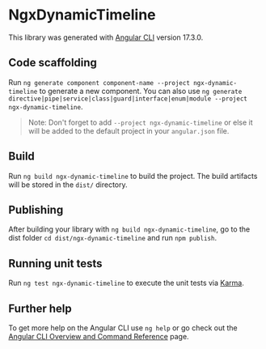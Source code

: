 # NgxDynamicTimeline

This library was generated with [Angular CLI](https://github.com/angular/angular-cli) version 17.3.0.

## Code scaffolding

Run `ng generate component component-name --project ngx-dynamic-timeline` to generate a new component. You can also use `ng generate directive|pipe|service|class|guard|interface|enum|module --project ngx-dynamic-timeline`.
> Note: Don't forget to add `--project ngx-dynamic-timeline` or else it will be added to the default project in your `angular.json` file. 

## Build

Run `ng build ngx-dynamic-timeline` to build the project. The build artifacts will be stored in the `dist/` directory.

## Publishing

After building your library with `ng build ngx-dynamic-timeline`, go to the dist folder `cd dist/ngx-dynamic-timeline` and run `npm publish`.

## Running unit tests

Run `ng test ngx-dynamic-timeline` to execute the unit tests via [Karma](https://karma-runner.github.io).

## Further help

To get more help on the Angular CLI use `ng help` or go check out the [Angular CLI Overview and Command Reference](https://angular.io/cli) page.
